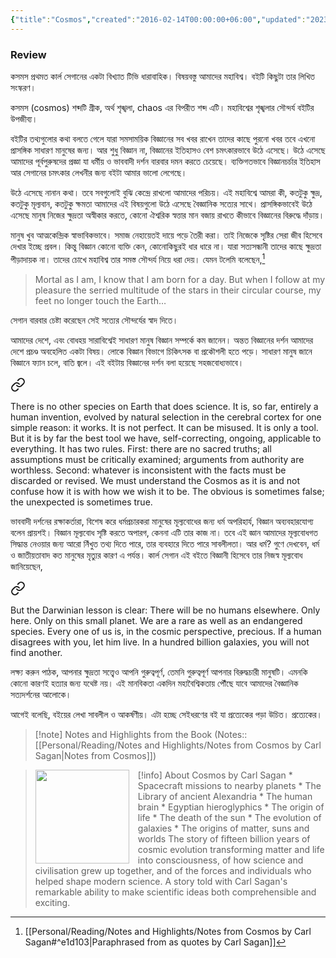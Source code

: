 ```yaml
---
{"title":"Cosmos","created":"2016-02-14T00:00:00+06:00","updated":"2023-01-26T16:14:30+06:00","read_count":1,"authors":["Carl Sagan"],"isbn10":307800989,"status":"Read","rating":5,"reviewed":true,"log":[{"status":"Read","timestamp":"2016-04-08T00:00:00+06:00"},{"status":"To Read","timestamp":"2016-02-14T00:00:00+06:00"}],"dg-note-icon":2,"cover":"https://d.gr-assets.com/books/1407113244l/11509720.jpg","dg-publish":true,"dg-metatags":{"og:image":"https://d.gr-assets.com/books/1407113244l/11509720.jpg"},"tags":["bestreads","science","pop"],"permalink":"/personal/reading/books/read/cosmos-by-carl-sagan/","metatags":{"og:image":"https://d.gr-assets.com/books/1407113244l/11509720.jpg"},"dgPassFrontmatter":true,"noteIcon":2}
---
```


### Review
কসমস প্রথমত কার্ল সেগানের একটা বিখ্যাত টিভি ধারাবাহিক। বিষয়বস্তু আমাদের মহাবিশ্ব। বইটি কিছুটা তার লিখিত সংস্করণ।  
  
কসমস (cosmos) শব্দটি গ্রীক, অর্থ শৃঙ্খলা, chaos এর বিপরীত শব্দ এটি। মহাবিশ্বের শৃঙ্খলার সৌন্দর্য বইটির উপজীব্য।  
  
বইটির তথ্যগুলোর কথা বলতে গেলে যারা সমসাময়িক বিজ্ঞানের সব খবর রাখেন তাদের কাছে পুরনো খবর তবে এখনো প্রাসঙ্গিক সাধারণ মানুষের জন্য। আর শুধু বিজ্ঞান না, বিজ্ঞানের ইতিহাসও বেশ চমৎকারভাবে উঠে এসেছে। উঠে এসেছে আমাদের পূর্বপুরুষদের প্রজ্ঞা যা ধর্মীয় ও ভাববাদী দর্শন বারবার দমন করতে চেয়েছে। ব্যক্তিগতভাবে বিজ্ঞানচর্চার ইতিহাস আর সেগানের চমৎকার লেখনীর জন্য বইটা আমার ভালো লেগেছে।  
  
উঠে এসেছে নানান কথা। তবে সবগুলোই বুঝি কেন্দ্রে রাখলো আমাদের পরিচয়। এই মহাবিশ্বে আমরা কী, কতটুকু ক্ষুদ্র, কতটুকু মূল্যবান, কতটুকু ক্ষমতা আমাদের এই বিষয়গুলো উঠে এসেছে বৈজ্ঞানিক সত্যের সাথে। প্রাসঙ্গিকভাবেই উঠে এসেছে মানুষ নিজের ক্ষুদ্রতা অস্বীকার করতে, কোনো ঐশ্বরিক স্বত্তার মান বজায় রাখতে কীভাবে বিজ্ঞানের বিরুদ্ধে দাঁড়ায়।  
  
মানুষ খুব আত্মকেন্দ্রিক স্বাভাবিকভাবে। সমাজ নেহায়েতই দায়ে পড়ে তৈরী করা। তাই নিজেকে সৃষ্টির সেরা জীব হিসেবে দেখার ইচ্ছে প্রবল। কিন্তু বিজ্ঞান কোনো ব্যক্তি কেন, কোনোকিছুরই ধার ধারে না। যারা সত্যসন্ধানী তাদের কাছে ক্ষুদ্রতা পীড়াদায়ক না। তাদের চোখে মহাবিশ্ব তার সমস্ত সৌন্দর্য নিয়ে ধরা দেয়। যেমন টলেমি বলেছেন‌,[^1] 

> Mortal as I am, I know that I am born for a day. But when I follow at my pleasure the serried multitude of the stars in their circular course, my feet no longer touch the Earth…
  
সেগান বারবার চেষ্টা করেছেন সেই সত্যের সৌন্দর্যের স্বাদ দিতে।  
  
আমাদের দেশে, এবং বোধহয় সারাবিশ্বেই সাধারণ মানুষ বিজ্ঞান সম্পর্কে কম জানেন। অন্তত বিজ্ঞানের দর্শন আমাদের দেশে প্রচণ্ড অবহেলিত একটা বিষয়। লোকে বিজ্ঞান বিভাগে চিকিৎসক বা প্রকৌশলী হতে পড়ে। সাধারণ মানুষ জানে বিজ্ঞানে ফ্যান চলে, বাতি জ্বলে। এই বইটায় বিজ্ঞানের দর্শন বলা হয়েছে সহজবোধ্যভাবে।  


<div class="transclusion internal-embed is-loaded"><a class="markdown-embed-link" href="/personal/reading/notes-and-highlights/notes-from-cosmos-by-carl-sagan/#6adcdb" aria-label="Open link"><svg xmlns="http://www.w3.org/2000/svg" width="24" height="24" viewBox="0 0 24 24" fill="none" stroke="currentColor" stroke-width="2" stroke-linecap="round" stroke-linejoin="round" class="svg-icon lucide-link"><path d="M10 13a5 5 0 0 0 7.54.54l3-3a5 5 0 0 0-7.07-7.07l-1.72 1.71"></path><path d="M14 11a5 5 0 0 0-7.54-.54l-3 3a5 5 0 0 0 7.07 7.07l1.71-1.71"></path></svg></a><div class="markdown-embed">



There is no other species on Earth that does science. It is, so far, entirely a human invention, evolved by natural selection in the cerebral cortex for one simple reason: it works. It is not perfect. It can be misused. It is only a tool. But it is by far the best tool we have, self-correcting, ongoing, applicable to everything. It has two rules. First: there are no sacred truths; all assumptions must be critically examined; arguments from authority are worthless. Second: whatever is inconsistent with the facts must be discarded or revised. We must understand the Cosmos as it is and not confuse how it is with how we wish it to be. The obvious is sometimes false; the unexpected is sometimes true. 

</div></div>
  

ভাববাদী দর্শনের রক্ষাকর্তারা, বিশেষ করে ধর্মপ্রচারকরা মানুষের মূল্যবোধের জন্য ধর্ম অপরিহার্য, বিজ্ঞান অব্যবহারযোগ্য বলেন প্রায়শই। বিজ্ঞান মূল্যবোধ সৃষ্টি করতে অপারগ, কেননা এটি তার কাজ না। তবে এই জ্ঞান আমাদের মূল্যবোধগত সিদ্ধান্ত নেওয়ার জন্য আরো নিঁখুত তথ্য দিতে পারে, তার ব্যবহারে দিতে পারে সাবলীলতা। আর ধর্ম? গুণে দেখবেন, ধর্ম ও জাতীয়তাবাদ কত মানুষের মৃত্যুর কারণ এ পর্যন্ত। কার্ল সেগান এই বইতে বিজ্ঞানী হিসেবে তার নিজস্ব মূল্যবোধ জানিয়েছেন,  


<div class="transclusion internal-embed is-loaded"><a class="markdown-embed-link" href="/personal/reading/notes-and-highlights/notes-from-cosmos-by-carl-sagan/#ccb231" aria-label="Open link"><svg xmlns="http://www.w3.org/2000/svg" width="24" height="24" viewBox="0 0 24 24" fill="none" stroke="currentColor" stroke-width="2" stroke-linecap="round" stroke-linejoin="round" class="svg-icon lucide-link"><path d="M10 13a5 5 0 0 0 7.54.54l3-3a5 5 0 0 0-7.07-7.07l-1.72 1.71"></path><path d="M14 11a5 5 0 0 0-7.54-.54l-3 3a5 5 0 0 0 7.07 7.07l1.71-1.71"></path></svg></a><div class="markdown-embed">



But the Darwinian lesson is clear: There will be no humans elsewhere. Only here. Only on this small planet. We are a rare as well as an endangered species. Every one of us is, in the cosmic perspective, precious. If a human disagrees with you, let him live. In a hundred billion galaxies, you will not find another. 

</div></div>

  
লক্ষ্য করুন পাঠক, আপনার ক্ষুদ্রতা সত্ত্বেও আপনি গুরুত্বপূর্ণ, তেমনি গুরুত্বপূর্ণ আপনার বিরুদ্ধচারী মানুষটি। এমনকি কোনো কারণই হত্যার জন্য যথেষ্ট নয়। এই মানবিকতা একদিন মহাবৈশ্বিকতায় পৌঁছে যাবে আমাদের বৈজ্ঞানিক সত্যদর্শনের আলোকে।  
  
আগেই বলেছি, বইয়ের লেখা সাবলীল ও আকর্ষণীয়। এটা হচ্ছে সেইধরণের বই যা প্রত্যেকের পড়া উচিত। প্রত্যেকের।

> [!note] Notes and Highlights from the Book
> (Notes:: [[Personal/Reading/Notes and Highlights/Notes from Cosmos by Carl Sagan\|Notes from Cosmos]])

> [!info] About Cosmos by Carl Sagan
><img src="https://d.gr-assets.com/books/1407113244l/11509720.jpg" style="float: left; margin-right: 1em;width: 150px; height: auto;" /> * Spacecraft missions to nearby planets * The Library of ancient Alexandria * The human brain * Egyptian hieroglyphics * The origin of life * The death of the sun * The evolution of galaxies * The origins of matter, suns and worlds The story of fifteen billion years of cosmic evolution transforming matter and life into consciousness, of how science and civilisation grew up together, and of the forces and individuals who helped shape modern science. A story told with Carl Sagan's remarkable ability to make scientific ideas both comprehensible and exciting.

[^1]: [[Personal/Reading/Notes and Highlights/Notes from Cosmos by Carl Sagan#^e1d103\|Paraphrased from as quotes by Carl Sagan]]